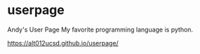 # userpage
Andy's User Page
My favorite programming language is python.

https://alt012ucsd.github.io/userpage/
